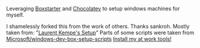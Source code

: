 Leveraging [Boxstarter](http://boxstarter.org) and [Chocolatey](http://chocolatey.org) to setup windows machines for myself.

I shamelessly forked this from the work of others. Thanks sankroh.
Mostly taken from: "[Laurent Kempe's Setup](https://laurentkempe.com/2018/06/01/Automating-development-machine-installation/)"
Parts of some scripts were taken from [Microsoft/windows-dev-box-setup-scripts](https://github.com/Microsoft/windows-dev-box-etup-scripts)
<a href='http://boxstarter.org/package/nr/url?https://raw.githubusercontent.com/sankroh/cacao/master/setup_laptop.ps1'>Install my at work tools!</a>
